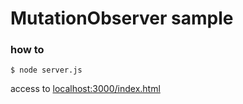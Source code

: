 # MutationObserver sample

### how to 
```
$ node server.js
```

access to [localhost:3000/index.html](http://localhost:3000/index.html)
